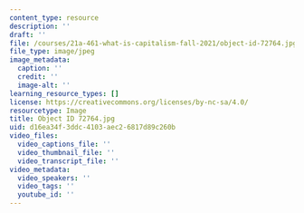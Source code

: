 ```yaml
---
content_type: resource
description: ''
draft: ''
file: /courses/21a-461-what-is-capitalism-fall-2021/object-id-72764.jpg
file_type: image/jpeg
image_metadata:
  caption: ''
  credit: ''
  image-alt: ''
learning_resource_types: []
license: https://creativecommons.org/licenses/by-nc-sa/4.0/
resourcetype: Image
title: Object ID 72764.jpg
uid: d16ea34f-3ddc-4103-aec2-6817d89c260b
video_files:
  video_captions_file: ''
  video_thumbnail_file: ''
  video_transcript_file: ''
video_metadata:
  video_speakers: ''
  video_tags: ''
  youtube_id: ''
---
```

